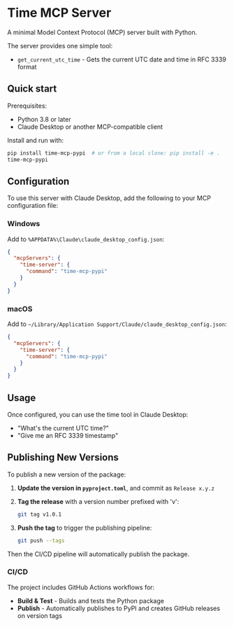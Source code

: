 # Time MCP Server

A minimal Model Context Protocol (MCP) server built with Python.

The server provides one simple tool:
- `get_current_utc_time` - Gets the current UTC date and time in RFC 3339 format

## Quick start

Prerequisites:
- Python 3.8 or later
- Claude Desktop or another MCP-compatible client

Install and run with:

```bash
pip install time-mcp-pypi  # or from a local clone: pip install -e .
time-mcp-pypi
```

## Configuration

To use this server with Claude Desktop, add the following to your MCP configuration file:

### Windows
Add to `%APPDATA%\Claude\claude_desktop_config.json`:

```json
{
  "mcpServers": {
    "time-server": {
      "command": "time-mcp-pypi"
    }
  }
}
```

### macOS
Add to `~/Library/Application Support/Claude/claude_desktop_config.json`:

```json
{
  "mcpServers": {
    "time-server": {
      "command": "time-mcp-pypi"
    }
  }
}
```

## Usage

Once configured, you can use the time tool in Claude Desktop:
- "What's the current UTC time?"
- "Give me an RFC 3339 timestamp"

## Publishing New Versions

To publish a new version of the package:

1. **Update the version in `pyproject.toml`**, and commit as `Release x.y.z`

2. **Tag the release** with a version number prefixed with 'v':
   ```bash
   git tag v1.0.1
   ```

3. **Push the tag** to trigger the publishing pipeline:
   ```bash
   git push --tags
   ```

Then the CI/CD pipeline will automatically publish the package.

### CI/CD
The project includes GitHub Actions workflows for:
- **Build & Test** - Builds and tests the Python package
- **Publish** - Automatically publishes to PyPI and creates GitHub releases on version tags

<!-- mcp-name: io.github.domdomegg/time-mcp-pypi -->
